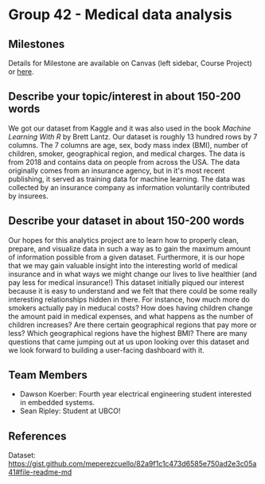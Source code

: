 # Group 42 - Medical data analysis


## Milestones

Details for Milestone are available on Canvas (left sidebar, Course Project) or [here](https://firas.moosvi.com/courses/data301/project/milestone01.html).

## Describe your topic/interest in about 150-200 words


We got our dataset from Kaggle and it was also used in the book *Machine Learning With R* by Brett Lantz. Our dataset is roughly 13 hundred rows by 7 columns. The 7 columns are age, sex, body mass index (BMI), number of children, smoker, geographical region, and medical charges. The data is from 2018 and contains data on people from across the USA. The data originally comes from an insurance agency, but in it's most recent publishing, it served as training data for machine learning. The data was collected by an insurance company as information voluntarily contributed by insurees.


## Describe your dataset in about 150-200 words


Our hopes for this analytics project are to learn how to properly clean, prepare, and visualize data in such a way as to gain the maximum amount of information possible from a given dataset. Furthermore, it is our hope that we may gain valuable insight into the interesting world of medical insurance and in what ways we might change our lives to live healthier (and pay less for medical insurance!) This dataset initially piqued our interest because it is easy to understand and we felt that there could be some really interesting relationships hidden in there. For instance, how much more do smokers actually pay in meducal costs? How does having children change the amount paid in medical expenses, and what happens as the number of children increases? Are there certain geographical regions that pay more or less? Which geographical regions have the highest BMI? There are many questions that came jumping out at us upon looking over this dataset and we look forward to building a user-facing dashboard with it.

## Team Members

- Dawson Koerber: Fourth year electrical engineering student interested in embedded systems.
- Sean Ripley: Student at UBCO!

## References

Dataset: https://gist.github.com/meperezcuello/82a9f1c1c473d6585e750ad2e3c05a41#file-readme-md

